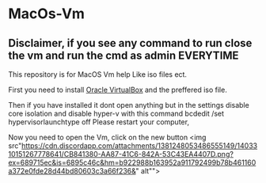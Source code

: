 # MacOs-Vm
## Disclaimer, if you see any command to run close the vm and run the cmd as admin EVERYTIME
This repository is for MacOS Vm help Like iso files ect.

First you need to install [Oracle VirtualBox](https://www.virtualbox.org/wiki/Downloads) and the preffered iso file.

Then if you have installed it dont open anything but in the settings 
disable core isolation and disable hyper-v with this command bcdedit /set hypervisorlaunchtype off
Please restart your computer,

Now you need to open the Vm, click on the new button
<img src"https://cdn.discordapp.com/attachments/1381248053486555149/1403310151267778641/CB841380-AA87-41C6-842A-53C43EA4407D.png?ex=689715ec&is=6895c46c&hm=b922988b163952a911792499b78b461160a372e0fde28d44bd80603c3a66f236&" alt"">